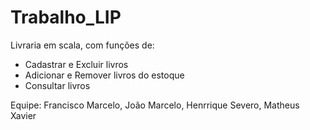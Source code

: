 # Trabalho_LIP
Livraria em scala, com funções de:
* Cadastrar e Excluir livros
* Adicionar e Remover livros do estoque
* Consultar livros

Equipe: Francisco Marcelo, João Marcelo, Henrrique Severo, Matheus Xavier
